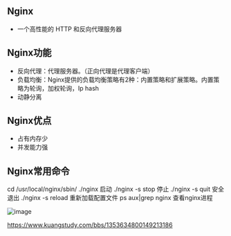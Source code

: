 ## Nginx 
- 一个高性能的 HTTP 和反向代理服务器

## Nginx功能
- 反向代理：代理服务器。（正向代理是代理客户端）
- 负载均衡：Nginx提供的负载均衡策略有2种：内置策略和扩展策略。内置策略为轮询，加权轮询，Ip hash
- 动静分离

## Nginx优点
- 占有内存少
- 并发能力强

## Nginx常用命令
cd /usr/local/nginx/sbin/
./nginx  启动
./nginx -s stop  停止
./nginx -s quit  安全退出
./nginx -s reload  重新加载配置文件
ps aux|grep nginx  查看nginx进程

![image](https://user-images.githubusercontent.com/35073431/211252539-29415b35-bf64-4731-9eb0-3d695f794019.png)

https://www.kuangstudy.com/bbs/1353634800149213186
